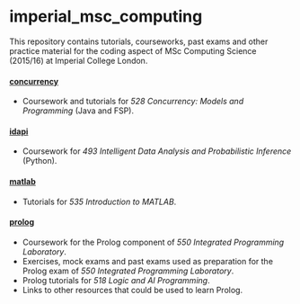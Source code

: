 # imperial_msc_computing

This repository contains tutorials, courseworks, past exams and other
practice material for the coding aspect of MSc Computing Science (2015/16) at
Imperial College London.

#### [concurrency](concurrency)

- Coursework and tutorials for _528 Concurrency: Models and Programming_ (Java and FSP).

#### [idapi](idapi)

- Coursework for _493 Intelligent Data Analysis and Probabilistic Inference_ (Python).

#### [matlab](matlab)

- Tutorials for _535 Introduction to MATLAB_.

#### [prolog](prolog)

- Coursework for the Prolog component of _550 Integrated Programming Laboratory_.
- Exercises, mock exams and past exams used as preparation for the Prolog exam of _550 Integrated Programming Laboratory_.
- Prolog tutorials for _518 Logic and AI Programming_.
- Links to other resources that could be used to learn Prolog.
